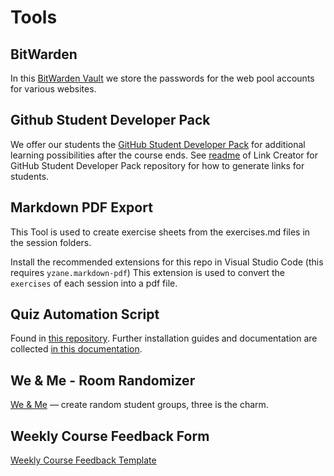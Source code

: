 # Tools

## BitWarden

In this [BitWarden Vault](https://vault.bitwarden.com/#/vault) we store the passwords for the web
pool accounts for various websites.

## Github Student Developer Pack

We offer our students the
[GitHub Student Developer Pack](https://github.com/neuefische/link-creator-github-dev-pack) for
additional learning possibilities after the course ends. See
[readme](https://github.com/neuefische/link-creator-github-dev-pack/blob/main/README.md) of Link
Creator for GitHub Student Developer Pack repository for how to generate links for students.

## Markdown PDF Export

This Tool is used to create exercise sheets from the exercises.md files in the session folders.

Install the recommended extensions for this repo in Visual Studio Code (this requires
`yzane.markdown-pdf`) This extension is used to convert the `exercises` of each session into a pdf
file.

## Quiz Automation Script

Found in [this repository](https://github.com/neuefische/Google_Form_Automation). Further
installation guides and documentation are collected
[in this documentation](../quiz-automation/readme.md).

## We & Me - Room Randomizer

[We & Me](https://www.we-and.me/) — create random student groups, three is the charm.

## Weekly Course Feedback Form

[Weekly Course Feedback Template](https://docs.google.com/forms/d/1EcdAt1QgQTEchpXxxe-gzlOl9MJlUqJKo2U_igygjjg/edit?usp=sharing)
